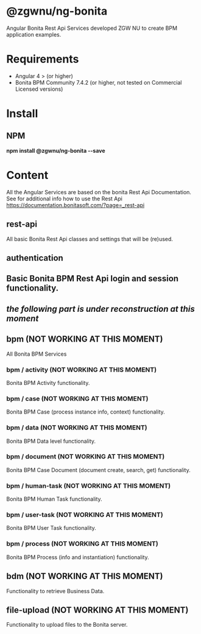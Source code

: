 # @zgwnu/ng-bonita
Angular Bonita Rest Api Services developed ZGW NU to create BPM application examples. 

# Requirements
* Angular 4 > (or higher)
* Bonita BPM Community 7.4.2 (or higher, not tested on Commercial Licensed versions)

# Install
## NPM
__npm install @zgwnu/ng-bonita --save__

# Content
All the Angular Services are based on the bonita Rest Api Documentation. See for additional info how to use the Rest Api https://documentation.bonitasoft.com/?page=_rest-api

## rest-api
All basic Bonita Rest Api classes and settings that will be (re)used.
## authentication
Basic Bonita BPM Rest Api login and session functionality.  
------------------------------------------------------------
_the following part is under reconstruction at this moment_
------------------------------------------------------------
## bpm (NOT WORKING AT THIS MOMENT)
All Bonita BPM Services
### bpm / activity (NOT WORKING AT THIS MOMENT)
Bonita BPM Activity functionality.
### bpm / case (NOT WORKING AT THIS MOMENT)
Bonita BPM Case (process instance info, context) functionality.
### bpm / data (NOT WORKING AT THIS MOMENT)
Bonita BPM Data level functionality.
### bpm / document (NOT WORKING AT THIS MOMENT)
Bonita BPM Case Document (document create, search, get) functionality.
### bpm / human-task (NOT WORKING AT THIS MOMENT)
Bonita BPM Human Task functionality.
### bpm / user-task (NOT WORKING AT THIS MOMENT)
Bonita BPM User Task functionality.
### bpm / process (NOT WORKING AT THIS MOMENT)
Bonita BPM Process (info and instantiation) functionality.
## bdm (NOT WORKING AT THIS MOMENT)
Functionality to retrieve Business Data.
## file-upload (NOT WORKING AT THIS MOMENT)
Functionality to upload files to the Bonita server.
